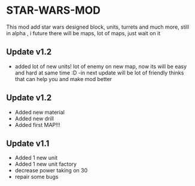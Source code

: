 # STAR-WARS-MOD
This mod add star wars designed block, units, turrets and much more, still in alpha , i future there will be maps, lot of maps, just wait on it

## Update v1.2
- added lot of new units! lot of enemy on new map, now its will be easy and hard at same time :D
-in next update will be lot of friendly thinks that can help you and make mod better

## Update v1.2
- Added new material
- Added new drill
- Added first MAP!!!

## Update v1.1
- Added 1 new unit
- Added 1 new unit factory
- decrease power taking on 30
- repair some bugs


